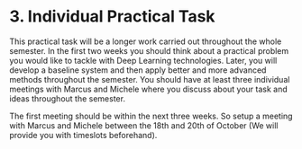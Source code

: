 # 3. Individual Practical Task

This practical task will be a longer work carried out throughout the whole semester. In the first two weeks you should think about a practical problem you would like to tackle with Deep Learning technologies. Later, you will develop a baseline system and then apply better and more advanced methods throughout the semester. You should have at least three individual meetings with Marcus and Michele where you discuss about your task and ideas throughout the semester.

The first meeting should be within the next three weeks. So setup a meeting with Marcus and Michele between the 18th and 20th of October (We will provide you with timeslots beforehand).